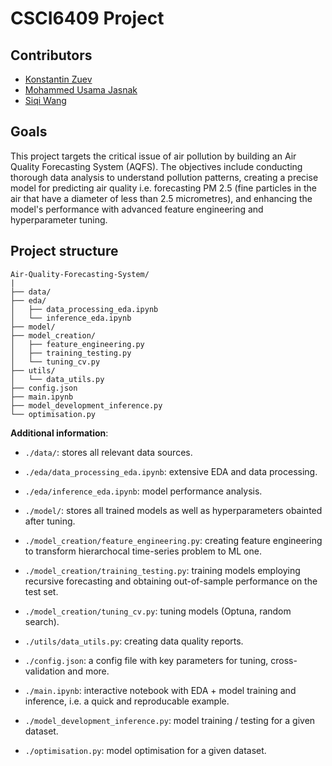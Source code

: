 # CSCI6409 Project

## Contributors
* [Konstantin Zuev](https://github.com/ghginm) 
* [Mohammed Usama Jasnak](https://github.com/UsamaJasnak/) 
* [Siqi Wang](https://github.com/Ceecee2023)

## Goals

This project targets the critical issue of air pollution by building an Air Quality Forecasting System (AQFS). The objectives include conducting thorough data analysis to understand pollution patterns, creating a precise model for predicting air quality i.e. forecasting PM 2.5 (fine particles in the air that have a diameter of less than 2.5 micrometres), and enhancing the model's performance with advanced feature engineering and hyperparameter tuning.

## Project structure

```
Air-Quality-Forecasting-System/
|
├── data/
├── eda/
│   ├── data_processing_eda.ipynb
│   └── inference_eda.ipynb
├── model/
├── model_creation/
│   ├── feature_engineering.py
│   ├── training_testing.py
│   └── tuning_cv.py
├── utils/
│   └── data_utils.py
├── config.json
├── main.ipynb
├── model_development_inference.py
└── optimisation.py
```

**Additional information**:

* <code>./data/</code>: stores all relevant data sources.

* <code>./eda/data_processing_eda.ipynb</code>: extensive EDA and data processing.
* <code>./eda/inference_eda.ipynb</code>: model performance analysis.

* <code>./model/</code>: stores all trained models as well as hyperparameters obainted after tuning.

* <code>./model_creation/feature_engineering.py</code>: creating feature engineering to transform hierarchocal time-series problem to ML one.
* <code>./model_creation/training_testing.py</code>: training models employing recursive forecasting and obtaining out-of-sample performance on the test set.
* <code>./model_creation/tuning_cv.py</code>: tuning models (Optuna, random search).

* <code>./utils/data_utils.py</code>: creating data quality reports.

* <code>./config.json</code>: a config file with key parameters for tuning, cross-validation and more.
* <code>./main.ipynb</code>: interactive notebook with EDA + model training and inference, i.e. a quick and reproducable example.
* <code>./model_development_inference.py</code>: model training / testing for a given dataset.
* <code>./optimisation.py</code>: model optimisation for a given dataset.
